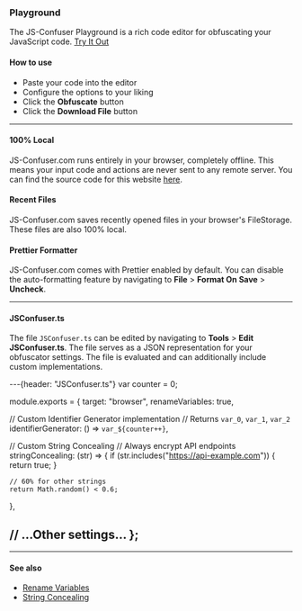### Playground

The JS-Confuser Playground is a rich code editor for obfuscating your JavaScript code.
[Try It Out](/editor)

#### How to use

- Paste your code into the editor
- Configure the options to your liking
- Click the **Obfuscate** button
- Click the **Download File** button

---

#### 100% Local

JS-Confuser.com runs entirely in your browser, completely offline. This means your input code and actions are never sent to any remote server. You can find the source code for this website [here](https://github.com/MichaelXF/js-confuser-website).

#### Recent Files

JS-Confuser.com saves recently opened files in your browser's FileStorage. These files are also 100% local.

#### Prettier Formatter

JS-Confuser.com comes with Prettier enabled by default. You can disable the auto-formatting feature by navigating to **File** > **Format On Save** > **Uncheck**.

---

#### JSConfuser.ts

The file `JSConfuser.ts` can be edited by navigating to **Tools** > **Edit JSConfuser.ts**. The file serves as a JSON representation for your obfuscator settings. The file is evaluated and can additionally include custom implementations.

---{header: "JSConfuser.ts"}
var counter = 0;

module.exports = {
  target: "browser",
  renameVariables: true,

  // Custom Identifier Generator implementation
  // Returns `var_0`, `var_1`, `var_2`
  identifierGenerator: () => `var_${counter++}`,

  // Custom String Concealing
  // Always encrypt API endpoints
  stringConcealing: (str) => {
    if (str.includes("https://api-example.com")) {
      return true;
    }

    // 60% for other strings
    return Math.random() < 0.6;
  },

  // ...Other settings...
};
---

---

#### See also

- [Rename Variables](../options/renameVariables)
- [String Concealing](..options/stringConcealing)
